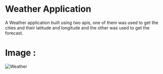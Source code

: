 # Weather Application
A Weather application built using two apis, one of them was used to get the cities and their latitude and longitude and the other was used to get the forecast.
# Image :
![Weather](https://github.com/ahmed24666/Weather-App/assets/128262500/9ec26d46-e6d8-4149-ba0a-79e804aaa3d0)
